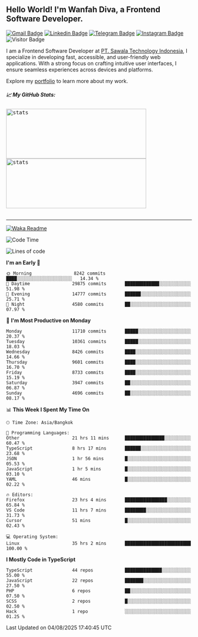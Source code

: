 ## Hello World! I'm Wanfah Diva, a Frontend Software Developer.

[![Gmail Badge](https://img.shields.io/badge/-Gmail-white?style=plastic&logo=Gmail&link=mailto:aditputrafirmansyah@gmail.com)](mailto:wanfahdivaa@gmail.com)
[![Linkedin Badge](https://img.shields.io/badge/-LinkedIn-blue?style=plastic&logo=Linkedin&link=https://www.linkedin.com/in/aditputrafirmansyah/)](https://www.linkedin.com/in/wanfahdiva/)
[![Telegram Badge](https://img.shields.io/badge/-Telegram-blue?style=plastic&logo=telegram&link=https://t.me/Adithya_13)](https://t.me/wanfahdiva)
[![Instagram Badge](https://img.shields.io/badge/-Instagram-white?style=plastic&logo=instagram&link=https://www.instagram.com/adithya_firmansyahputra/)](https://www.instagram.com/wnfhdva/)
![Visitor Badge](https://visitor-badge.laobi.icu/badge?page_id=wanfahdiva.wanfahdiva)

<p>
I am a Frontend Software Developer at <a href="https://sawala.tech" target="_blank">PT. Sawala Technology Indonesia</a>, I specialize in developing fast, accessible, and user-friendly web applications. With a strong focus on crafting intuitive user interfaces, I ensure seamless experiences across devices and platforms.

Explore my <a href="http://wanfahdiva-com.vercel.app/" target="_blank">portfolio</a> to learn more about my work.
</p>

<h5 align="left">
  
📈 **My GitHub Stats:**

</h5>

<div align="left">
<kbd>
  <img height="135em" width="380em" alt="stats" src="https://github-readme-stats-salesp07.vercel.app/api?username=wanfahdiva&count_private=true&show_icons=true&theme=react&rank_icon=github&border_radius=10&hide_title=true"></kbd>
</kbd>
<kbd>
    <img height="135em" width="380em" alt="stats" src="https://github-readme-activity-graph.vercel.app/graph?username=wanfahdiva&theme=react&hide_title=true"></kbd>
</div>

<br />

---

[![Waka Readme](https://github.com/wanfahdiva/wanfahdiva/actions/workflows/waka.yml/badge.svg)](https://github.com/wanfahdiva/wanfahdiva/actions/workflows/waka.yml)

<!--START_SECTION:waka-->
![Code Time](http://img.shields.io/badge/Code%20Time-2%2C264%20hrs%2045%20mins-blue)

![Lines of code](https://img.shields.io/badge/From%20Hello%20World%20I%27ve%20Written-20.8%20million%20lines%20of%20code-blue)

**I'm an Early 🐤** 

```text
🌞 Morning                8242 commits        ████░░░░░░░░░░░░░░░░░░░░░   14.34 % 
🌆 Daytime                29875 commits       █████████████░░░░░░░░░░░░   51.98 % 
🌃 Evening                14777 commits       ██████░░░░░░░░░░░░░░░░░░░   25.71 % 
🌙 Night                  4580 commits        ██░░░░░░░░░░░░░░░░░░░░░░░   07.97 % 
```
📅 **I'm Most Productive on Monday** 

```text
Monday                   11710 commits       █████░░░░░░░░░░░░░░░░░░░░   20.37 % 
Tuesday                  10361 commits       █████░░░░░░░░░░░░░░░░░░░░   18.03 % 
Wednesday                8426 commits        ████░░░░░░░░░░░░░░░░░░░░░   14.66 % 
Thursday                 9601 commits        ████░░░░░░░░░░░░░░░░░░░░░   16.70 % 
Friday                   8733 commits        ████░░░░░░░░░░░░░░░░░░░░░   15.19 % 
Saturday                 3947 commits        ██░░░░░░░░░░░░░░░░░░░░░░░   06.87 % 
Sunday                   4696 commits        ██░░░░░░░░░░░░░░░░░░░░░░░   08.17 % 
```


📊 **This Week I Spent My Time On** 

```text
🕑︎ Time Zone: Asia/Bangkok

💬 Programming Languages: 
Other                    21 hrs 11 mins      ███████████████░░░░░░░░░░   60.47 % 
TypeScript               8 hrs 17 mins       ██████░░░░░░░░░░░░░░░░░░░   23.68 % 
JSON                     1 hr 56 mins        █░░░░░░░░░░░░░░░░░░░░░░░░   05.53 % 
JavaScript               1 hr 5 mins         █░░░░░░░░░░░░░░░░░░░░░░░░   03.10 % 
YAML                     46 mins             █░░░░░░░░░░░░░░░░░░░░░░░░   02.22 % 

🔥 Editors: 
Firefox                  23 hrs 4 mins       ████████████████░░░░░░░░░   65.84 % 
VS Code                  11 hrs 7 mins       ████████░░░░░░░░░░░░░░░░░   31.73 % 
Cursor                   51 mins             █░░░░░░░░░░░░░░░░░░░░░░░░   02.43 % 

💻 Operating System: 
Linux                    35 hrs 2 mins       █████████████████████████   100.00 % 
```

**I Mostly Code in TypeScript** 

```text
TypeScript               44 repos            ██████████████░░░░░░░░░░░   55.00 % 
JavaScript               22 repos            ███████░░░░░░░░░░░░░░░░░░   27.50 % 
PHP                      6 repos             ██░░░░░░░░░░░░░░░░░░░░░░░   07.50 % 
SCSS                     2 repos             █░░░░░░░░░░░░░░░░░░░░░░░░   02.50 % 
Hack                     1 repo              ░░░░░░░░░░░░░░░░░░░░░░░░░   01.25 % 
```




 Last Updated on 04/08/2025 17:40:45 UTC
<!--END_SECTION:waka-->
